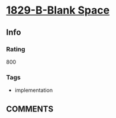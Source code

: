 # [1829-B-Blank Space](https://codeforces.com/problemset/problem/1829/B)

## Info

### Rating

800

### Tags

- implementation

## __COMMENTS__

> 
